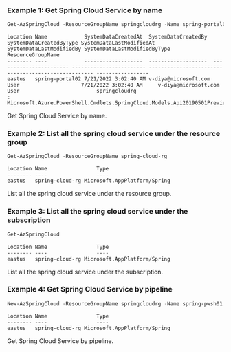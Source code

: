 ### Example 1: Get Spring Cloud Service by name
```powershell
Get-AzSpringCloud -ResourceGroupName springcloudrg -Name spring-portal02
```

```output
Location Name            SystemDataCreatedAt  SystemDataCreatedBy  SystemDataCreatedByType SystemDataLastModifiedAt SystemDataLastModifiedBy SystemDataLastModifiedByType ResourceGroupName
-------- ----            -------------------  -------------------  ----------------------- ------------------------ ------------------------ ---------------------------- -----------------
eastus   spring-portal02 7/21/2022 3:02:40 AM v-diya@microsoft.com User                    7/21/2022 3:02:40 AM     v-diya@microsoft.com     User                         springcloudrg                                  : Microsoft.Azure.PowerShell.Cmdlets.SpringCloud.Models.Api20190501Preview.Error
```

Get Spring Cloud Service by name.

### Example 2: List all the spring cloud service under the resource group
```powershell
Get-AzSpringCloud -ResourceGroupName spring-cloud-rg
```

```output
Location Name                Type
-------- ----                ----
eastus   spring-cloud-rg Microsoft.AppPlatform/Spring
```

List all the spring cloud service under the resource group.

### Example 3: List all the spring cloud service under the subscription
```powershell
Get-AzSpringCloud
```

```output
Location Name                Type
-------- ----                ----
eastus   spring-cloud-rg Microsoft.AppPlatform/Spring
```

List all the spring cloud service under the subscription.

### Example 4: Get Spring Cloud Service by pipeline
```powershell
New-AzSpringCloud -ResourceGroupName springcloudrg -Name spring-pwsh01 -Location eastus | Get-AzSpringCloud
```

```output
Location Name                Type
-------- ----                ----
eastus   spring-cloud-rg Microsoft.AppPlatform/Spring
```

Get Spring Cloud Service by pipeline.